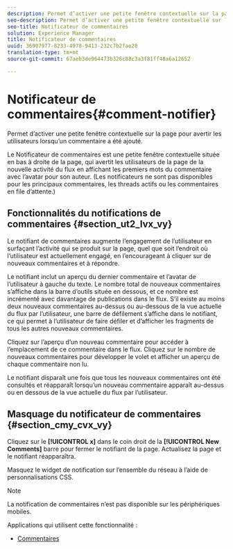 ```yaml
---
description: Permet d’activer une petite fenêtre contextuelle sur la page pour avertir les utilisateurs lorsqu’un commentaire a été ajouté.
seo-description: Permet d’activer une petite fenêtre contextuelle sur la page pour avertir les utilisateurs lorsqu’un commentaire a été ajouté.
seo-title: Notificateur de commentaires
solution: Experience Manager
title: Notificateur de commentaires
uuid: 36907977-8233-4978-9413-232c7b2fae20
translation-type: tm+mt
source-git-commit: 67aeb3de964473b326c88c3a3f81ff48a6a12652

---
```



# Notificateur de commentaires{#comment-notifier}

Permet d’activer une petite fenêtre contextuelle sur la page pour avertir les utilisateurs lorsqu’un commentaire a été ajouté.

Le Notificateur de commentaires est une petite fenêtre contextuelle située en bas à droite de la page, qui avertit les utilisateurs de la page de la nouvelle activité du flux en affichant les premiers mots du commentaire avec l’avatar pour son auteur. (Les notificateurs ne sont pas disponibles pour les principaux commentaires, les threads actifs ou les commentaires en file d’attente.)

## Fonctionnalités du notifications de commentaires {#section_ut2_lvx_vy}

Le notifiant de commentaires augmente l’engagement de l’utilisateur en surfaçant l’activité qui se produit sur la page, quel que soit l’endroit où l’utilisateur est actuellement engagé, en l’encourageant à cliquer sur de nouveaux commentaires et à répondre.

Le notifiant inclut un aperçu du dernier commentaire et l’avatar de l’utilisateur à gauche du texte. Le nombre total de nouveaux commentaires s’affiche dans la barre d’outils située en dessous, et ce nombre est incrémenté avec davantage de publications dans le flux. S’il existe au moins deux nouveaux commentaires au-dessus ou au-dessous de la vue actuelle du flux par l’utilisateur, une barre de défilement s’affiche dans le notifiant, ce qui permet à l’utilisateur de faire défiler et d’afficher les fragments de tous les autres nouveaux commentaires.

Cliquez sur l’aperçu d’un nouveau commentaire pour accéder à l’emplacement de ce commentaire dans le flux. Cliquez sur le nombre de nouveaux commentaires pour développer le volet et afficher un aperçu de chaque commentaire non lu.

Le notifiant disparaît une fois que tous les nouveaux commentaires ont été consultés et réapparaît lorsqu’un nouveau commentaire apparaît au-dessus ou en dessous de la vue actuelle du flux par l’utilisateur.

## Masquage du notificateur de commentaires {#section_cmy_cvx_vy}

Cliquez sur le **[!UICONTROL x]** dans le coin droit de la **[!UICONTROL New Comments]** barre pour fermer le notifiant de la page. Actualisez la page et le notifiant réapparaîtra.

Masquez le widget de notification sur l’ensemble du réseau à l’aide de personnalisations CSS.

>[!NOTE]
>
>La notification de commentaires n’est pas disponible sur les périphériques mobiles.



Applications qui utilisent cette fonctionnalité :

* [Commentaires](/help/using/c-about-apps/c-comments/c-comments.md)


